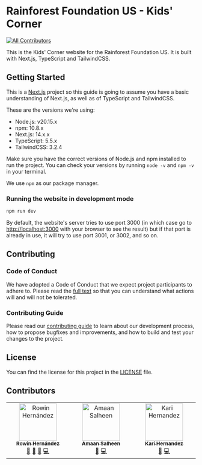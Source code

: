 # Rainforest Foundation US - Kids' Corner

<!-- ALL-CONTRIBUTORS-BADGE:START - Do not remove or modify this section -->

[![All Contributors](https://img.shields.io/badge/all_contributors-3-orange.svg?style=flat-square)](#contributors-)

<!-- ALL-CONTRIBUTORS-BADGE:END -->

This is the Kids' Corner website for the Rainforest Foundation US. It is built with Next.js, TypeScript and TailwindCSS.

## Getting Started

This is a [Next.js](https://nextjs.org/) project so this guide is going to assume you have a basic understanding of Next.js, as well as of TypeScript and TailwindCSS.

These are the versions we're using:

- Node.js: v20.15.x
- npm: 10.8.x
- Next.js: 14.x.x
- TypeScript: 5.5.x
- TailwindCSS: 3.2.4

Make sure you have the correct versions of Node.js and npm installed to run the project. You can check your versions by running `node -v` and `npm -v` in your terminal.

We use `npm` as our package manager.

### Running the website in development mode

```bash
npm run dev
```

By default, the website's server tries to use port 3000 (in which case go to [http://localhost:3000](http://localhost:3000) with your browser to see the result) but if that port is already in use, it will try to use port 3001, or 3002, and so on.

## Contributing

### Code of Conduct

We have adopted a Code of Conduct that we expect project participants to adhere to. Please read the [full text](CODE_OF_CONDUCT.md) so that you can understand what actions will and will not be tolerated.

### Contributing Guide

Please read our [contributing guide](CONTRIBUTING.md) to learn about our development process, how to propose bugfixes and improvements, and how to build and test your changes to the project.

## License

You can find the license for this project in the [LICENSE](LICENSE) file.

## Contributors

<!-- ALL-CONTRIBUTORS-LIST:START - Do not remove or modify this section -->
<!-- prettier-ignore-start -->
<!-- markdownlint-disable -->
<table>
  <tbody>
    <tr>
      <td align="center" valign="top" width="14.28%"><a href="http://rowinbot.com"><img src="https://avatars.githubusercontent.com/u/18468260?v=4?s=100" width="100px;" alt="Rowin Hernández"/><br /><sub><b>Rowin Hernández</b></sub></a><br /><a href="#maintenance-rowinbot" title="Maintenance">🚧</a> <a href="https://github.com/Rainforest-Foundation-US/kids-section-website/commits?author=rowinbot" title="Documentation">📖</a> <a href="https://github.com/Rainforest-Foundation-US/kids-section-website/pulls?q=is%3Apr+reviewed-by%3Arowinbot" title="Reviewed Pull Requests">👀</a> <a href="https://github.com/Rainforest-Foundation-US/kids-section-website/commits?author=rowinbot" title="Code">💻</a></td>
      <td align="center" valign="top" width="14.28%"><a href="https://github.com/amaans1997"><img src="https://avatars.githubusercontent.com/u/90647633?v=4?s=100" width="100px;" alt="Amaan Salheen"/><br /><sub><b>Amaan Salheen</b></sub></a><br /><a href="#maintenance-amaans1997" title="Maintenance">🚧</a> <a href="https://github.com/Rainforest-Foundation-US/kids-section-website/commits?author=amaans1997" title="Code">💻</a></td>
      <td align="center" valign="top" width="14.28%"><a href="https://github.com/karihernandez"><img src="https://avatars.githubusercontent.com/u/68033826?v=4?s=100" width="100px;" alt="Kari Hernandez "/><br /><sub><b>Kari Hernandez </b></sub></a><br /><a href="#design-karihernandez" title="Design">🎨</a> <a href="https://github.com/Rainforest-Foundation-US/kids-section-website/commits?author=karihernandez" title="Code">💻</a></td>
    </tr>
  </tbody>
</table>

<!-- markdownlint-restore -->
<!-- prettier-ignore-end -->

<!-- ALL-CONTRIBUTORS-LIST:END -->
<!-- prettier-ignore-start -->
<!-- markdownlint-disable -->

<!-- markdownlint-restore -->
<!-- prettier-ignore-end -->

<!-- ALL-CONTRIBUTORS-LIST:END -->
